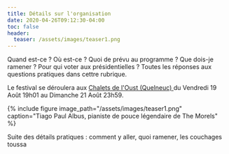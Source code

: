 ```yaml
---
title: Détails sur l'organisation
date: 2020-04-26T09:12:30-04:00
toc: false
header:
  teaser: /assets/images/teaser1.png
---
```

<p>Quand est-ce ? Où est-ce ? Quoi de prévu au programme ? Que dois-je ramener ? Pour qui voter aux présidentielles ? Toutes les réponses aux questions pratiques dans cettre rubrique.</p>
<p>
Le festival se déroulera aux <a href="https://quelneuc-aventures-forest.fr/les-chalets-de-loust/" target="chalets">Chalets de l'Oust (Quelneuc) </a> du Vendredi 19 Août 19h01 au Dimanche 21 Août 23h59.
</p>
{% include figure image_path="/assets/images/teaser1.png" caption="Tiago Paul Albus, pianiste de pouce légendaire de The Morels" %}

<p>
Suite des détails pratiques : comment y aller, quoi ramener, les couchages toussa
</ul>